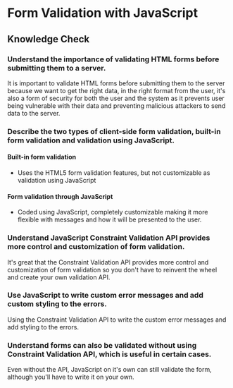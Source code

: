 # Form Validation with JavaScript

## Knowledge Check

### Understand the importance of validating HTML forms before submitting them to a server.

It is important to validate HTML forms before submitting them to the server because we want to get the right data, in the right format from the user, it's also a form of security for both the user and the system as it prevents user being vulnerable with their data and preventing malicious attackers to send data to the server.

### Describe the two types of client-side form validation, built-in form validation and validation using JavaScript.

#### Built-in form validation

- Uses the HTML5 form validation features, but not customizable as validation using JavaScript

#### Form validation through JavaScript

- Coded using JavaScript, completely customizable making it more flexible with messages and how it will be presented to the user.

### Understand JavaScript Constraint Validation API provides more control and customization of form validation.

It's great that the Constraint Validation API provides more control and customization of form validation so you don't have to reinvent the wheel and create your own validation API.

### Use JavaScript to write custom error messages and add custom styling to the errors.

Using the Constraint Validation API to write the custom error messages and add styling to the errors.

### Understand forms can also be validated without using Constraint Validation API, which is useful in certain cases.

Even without the API, JavaScript on it's own can still validate the form, although you'll have to write it on your own.
